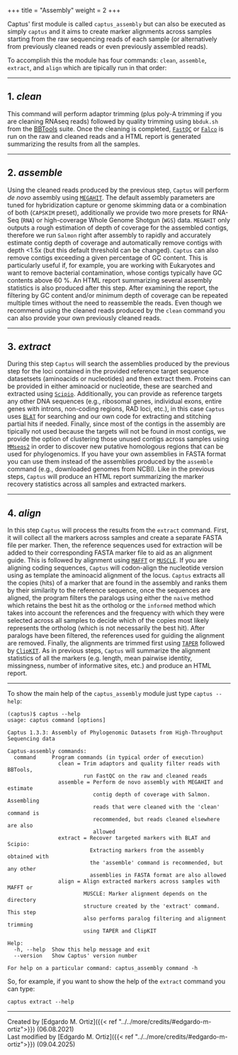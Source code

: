 +++
title = "Assembly"
weight = 2
+++

Captus' first module is called `captus_assembly` but can also be executed as simply `captus` and it aims to create marker alignments across samples starting from the raw sequencing reads of each sample (or alternatively from previously cleaned reads or even previously assembled reads).

To accomplish this the module has four commands: `clean`, `assemble`, `extract`, and `align` which are tipically run in that order:
___
## 1. *clean*
This command will perform adaptor trimming (plus poly-A trimming if you are cleaning RNAseq reads) followed by quality trimming using `bbduk.sh` from the [BBTools](https://jgi.doe.gov/data-and-tools/bbtools/) suite. Once the cleaning is completed, [`FastQC`](https://www.bioinformatics.babraham.ac.uk/projects/fastqc/) or [`Falco`](https://github.com/smithlabcode/falco) is run on the raw and cleaned reads and a HTML report is generated summarizing the results from all the samples.
___
## 2. *assemble*
Using the cleaned reads produced by the previous step, `Captus` will perform *de novo* assembly using [`MEGAHIT`](https://github.com/voutcn/megahit). The default assembly parameters are tuned for hybridization capture or genome skimming data or a combination of both (`CAPSKIM` preset), additionally we provide two more presets for RNA-Seq (`RNA`) or high-coverage Whole Genome Shotgun (`WGS`) data. `MEGAHIT` only outputs a rough estimation of depth of coverage for the assembled contigs, therefore we run `Salmon` right after assembly to rapidly and accurately estimate contig depth of coverage and automatically remove contigs with depth <1.5x (but this default threshold can be changed). `Captus` can also remove contigs exceeding a given percentage of GC content. This is particularly useful if, for example, you are working with Eukaryotes and want to remove bacterial contamination, whose contigs typically have GC contents above 60 %. An HTML report summarizing several assembly statistics is also produced after this step. After examining the report, the filtering by GC content and/or minimum depth of coverage can be repeated multiple times without the need to reassemble the reads. Even though we recommend using the cleaned reads produced by the `clean` command you can also provide your own previously cleaned reads.
___
## 3. *extract*
During this step `Captus` will search the assemblies produced by the previous step for the loci contained in the provided reference target sequence datasetsets (aminoacids or nucleotides) and then extract them. Proteins can be provided in either aminoacid or nucleotide, these are searched and extracted using [`Scipio`](https://www.webscipio.org/). Additionally, you can provide as reference targets any other DNA sequences (e.g., ribosomal genes, individual exons, entire genes with introns, non-coding regions, RAD loci, etc.), in this case `Captus` uses [`BLAT`](http://hgdownload.soe.ucsc.edu/admin/exe/) for searching and our own code for extracting and stitching partial hits if needed. Finally, since most of the contigs in the assembly are tipically not used because the targets will not be found in most contigs, we provide the option of clustering those unused contigs across samples using [`MMseqs2`](https://github.com/soedinglab/MMseqs2) in order to discover new putative homologous regions that can be used for phylogenomics. If you have your own assemblies in FASTA format you can use them instead of the assemblies produced by the `assemble` command (e.g., downloaded genomes from NCBI). Like in the previous steps, `Captus` will produce an HTML report summarizing the marker recovery statistics across all samples and extracted markers.
___
## 4. *align*
In this step `Captus` will process the results from the `extract` command. First, it will collect all the markers across samples and create a separate FASTA file per marker. Then, the reference sequences used for extraction will be added to their corresponding FASTA marker file to aid as an alignment guide. This is followed by alignment using [`MAFFT`](https://mafft.cbrc.jp/alignment/software/) or [`MUSCLE`](https://www.drive5.com/muscle/). If you are aligning coding sequences, `Captus` will codon-align the nucleotide version using as template the aminoacid alignment of the locus. `Captus` extracts all the copies (hits) of a marker that are found in the assembly and ranks them by their similarity to the reference sequence, once the sequences are aligned, the program filters the paralogs using either the `naive` method which retains the best hit as the ortholog or the `informed` method which takes into account the references and the frequency with which they were selected across all samples to decide which of the copies most likely represents the ortholog (which is not necessarily the best hit). After paralogs have been filtered, the references used for guiding the alignment are removed. Finally, the alignments are trimmed first using [`TAPER`](https://github.com/chaoszhang/TAPER) followed by [`ClipKIT`](https://github.com/JLSteenwyk/ClipKIT). As in previous steps, `Captus` will summarize the alignment statistics of all the markers (e.g. length, mean pairwise identity, missingness, number of informative sites, etc.) and produce an HTML report.
___
To show the main help of the `captus_assembly` module just type `captus --help`:
```console
(captus)$ captus --help
usage: captus command [options]

Captus 1.3.3: Assembly of Phylogenomic Datasets from High-Throughput Sequencing data

Captus-assembly commands:
  command     Program commands (in typical order of execution)
                clean = Trim adaptors and quality filter reads with BBTools,
                        run FastQC on the raw and cleaned reads
                assemble = Perform de novo assembly with MEGAHIT and estimate
                           contig depth of coverage with Salmon. Assembling
                           reads that were cleaned with the 'clean' command is
                           recommended, but reads cleaned elsewhere are also
                           allowed
                extract = Recover targeted markers with BLAT and Scipio:
                          Extracting markers from the assembly obtained with
                          the 'assemble' command is recommended, but any other
                          assemblies in FASTA format are also allowed
                align = Align extracted markers across samples with MAFFT or
                        MUSCLE: Marker alignment depends on the directory
                        structure created by the 'extract' command. This step
                        also performs paralog filtering and alignment trimming
                        using TAPER and ClipKIT

Help:
  -h, --help  Show this help message and exit
  --version   Show Captus' version number

For help on a particular command: captus_assembly command -h
```

So, for example, if you want to show the help of the `extract` command you can type:
```console
captus extract --help
```

___
Created by [Edgardo M. Ortiz]({{< ref "../../more/credits/#edgardo-m-ortiz">}}) (06.08.2021)<br>
Last modified by [Edgardo M. Ortiz]({{< ref "../../more/credits/#edgardo-m-ortiz">}}) (09.04.2025)